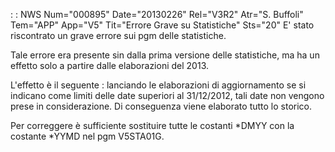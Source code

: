  :  : NWS Num="000895" Date="20130226" Rel="V3R2" Atr="S. Buffoli" Tem="APP" App="V5" Tit="Errore Grave su Statistiche" Sts="20"
E' stato riscontrato un grave errore sui pgm delle statistiche.

Tale errore era presente sin dalla prima versione delle statistiche, ma ha un effetto solo a partire
dalle elaborazioni del 2013.

L'effetto è il seguente :  lanciando le elaborazioni di aggiornamento se si indicano come limiti delle
date superiori al 31/12/2012, tali date non vengono prese in considerazione. Di conseguenza viene elaborato tutto lo storico.

Per correggere è sufficiente sostituire tutte le costanti *DMYY con la costante *YYMD nel pgm V5STA01G.

